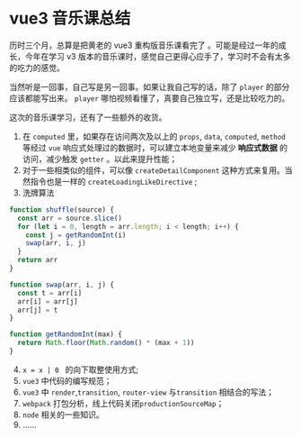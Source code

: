 # vue3 音乐课总结

历时三个月，总算是把黄老的 vue3 重构版音乐课看完了 。可能是经过一年的成长，今年在学习 v3 版本的音乐课时，感觉自己更得心应手了，学习时不会有太多的吃力的感觉。

当然听是一回事，自己写是另一回事。如果让我自己写的话，除了 <code>player</code> 的部分应该都能写出来。 <code>player</code> 哪怕视频看懂了，真要自己独立写，还是比较吃力的。

这次的音乐课学习，还有了一些额外的收货。

1. 在 <code>computed</code> 里，如果存在访问两次及以上的 <code>props</code>, <code>data</code>, <code>computed</code>, <code>method</code> 等经过 <code>vue</code> 响应式处理过的数据时，可以建立本地变量来减少 **响应式数据** 的访问，减少触发 <code>getter</code> 。以此来提升性能；
2. 对于一些相类似的组件，可以像 <code>createDetailComponent</code> 这种方式来复用。当然指令也是一样的 <code>createLoadingLikeDirective</code> ;
3. 洗牌算法

```js
function shuffle(source) {
  const arr = source.slice()
  for (let i = 0, length = arr.length; i < length; i++) {
    const j = getRandomInt(i)
    swap(arr, i, j)
  }
  return arr
}

function swap(arr, i, j) {
  const t = arr[i]
  arr[i] = arr[j]
  arr[j] = t
}

function getRandomInt(max) {
  return Math.floor(Math.random() * (max + 1))
}
```

4. <code>x = x | 0 </code> 的向下取整使用方式;
5. <code>vue3</code> 中代码的编写规范；
6. <code>vue3</code> 中 <code>render</code>,<code>transition</code>, <code>router-view</code> 与<code>transition</code> 相结合的写法；
7. <code>webpack</code> 打包分析，线上代码关闭<code>productionSourceMap</code>；
8. <code>node</code> 相关的一些知识。
9. ……
